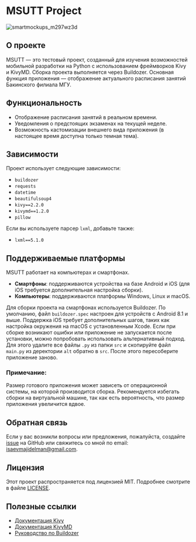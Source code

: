 # MSUTT Project

![smartmockups_m297wz3d](https://github.com/user-attachments/assets/49c4ce31-e979-463b-aa82-00dbd08f4fa1)

## О проекте
MSUTT — это тестовый проект, созданный для изучения возможностей мобильной разработки на Python с использованием фреймворков Kivy и KivyMD. Сборка проекта выполняется через Buildozer. Основная функция приложения — отображение актуального расписания занятий Бакинского филиала МГУ. 

## Функциональность
- Отображение расписания занятий в реальном времени.
- Уведомления о предстоящих экзаменах на текущей неделе.
- Возможность кастомизации внешнего вида приложения (в настоящее время доступна только темная тема).

## Зависимости
Проект использует следующие зависимости:
- `buildozer`
- `requests`
- `datetime`
- `beautifulsoup4`
- `kivy==2.2.0`
- `kivymd==1.2.0`
- `pillow`

Если вы используете парсер `lxml`, добавьте также:
- `lxml==5.1.0`

## Поддерживаемые платформы
MSUTT работает на компьютерах и смартфонах.

- **Смартфоны**: поддерживаются устройства на базе Android и iOS (для iOS требуется дополнительная настройка сборки).
- **Компьютеры**: поддерживаются платформы Windows, Linux и macOS.

Для сборки проекта на смартфонах используется Buildozer. По умолчанию, файл `buildozer.spec` настроен для устройств с Android 8.1 и выше. Поддержка iOS требует дополнительных шагов, таких как настройка окружения на macOS с установленным Xcode. Если при сборке возникают ошибки или приложение не запускается после установки, можно попробовать использовать альтернативный подход. Для этого удалите все файлы `.py` из папки `src` и скопируйте файл `main.py` из деректории `alt` обратно в `src`. После этого пересоберите приложение заново.

### Примечание:
Размер готового приложения может зависеть от операционной системы, на которой производится сборка. Рекомендуется избегать сборки на виртуальной машине, так как есть вероятность, что размер приложения увеличится вдвое.

## Обратная связь
Если у вас возникли вопросы или предложения, пожалуйста, создайте [issue](https://github.com/MajidIsaev/MSUTT/issues) на GitHub или свяжитесь со мной по email: isaevmajidelman@gmail.com.

## Лицензия
Этот проект распространяется под лицензией MIT. Подробнее смотрите в файле [LICENSE](LICENSE).

## Полезные ссылки
- [Документация Kivy](https://kivy.org/doc/stable/)
- [Документация KivyMD](https://kivymd.readthedocs.io/en/1.1.1/)
- [Руководство по Buildozer](https://buildozer.readthedocs.io/en/latest/)
